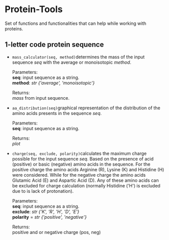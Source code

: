 # Protein-Tools
Set of functions and functionalities that can help while working with proteins.

## 1-letter code protein sequence

- `mass_calculator(seq, method)`determines the mass of the input sequence *seq* with the average or monoisotopic *method*.  

  Parameters:  
  **seq**: input sequence as a string.  
  **method**: *str {'average', 'monoisotopic'}*  

  Returns:  
  *mass* from input sequence.   

- `aa_distribution(seq)`graphical representation of the distribution of the amino acids presents in the sequence *seq*.  

  Parameters:  
  **seq**: input sequence as a string.  

  Returns:  
  *plot*

- `charge(seq, exclude, polarity)`calculates the maximum charge possible for the input sequence *seq*. Based on the presence of acid (positive) or basic (negative) amino acids in the sequence. For the positive charge the amino acids Arginine (R), Lysine (K) and Histidine (H) were considered. While for the negative charge the amino acids Glutamic Acid (E) and Aspartic Acid (D). Any of these amino acids can be excluded for charge calculation (normally Histidine ('H') is excluded due to is lack of protonation).

  Parameters:  
  **seq**: input sequence as a string.  
  **exclude**: *str {'K', 'R', 'H', 'D', 'E'}*   
  **polarity** = *str {'positive', 'negative'}*  

  Returns:  
  positive and or negative charge (pos, neg)
